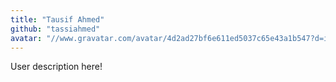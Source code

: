 ```yaml
---
title: "Tausif Ahmed"
github: "tassiahmed"
avatar: "//www.gravatar.com/avatar/4d2ad27bf6e611ed5037c65e43a1b547?d=identicon"
---
```


User description here!
